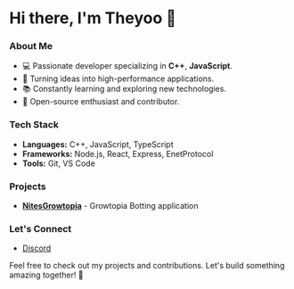 # Hi there, I'm Theyoo 👋

### About Me
- 💻 Passionate developer specializing in **C++**, **JavaScript**.
- 🌟 Turning ideas into high-performance applications.
- 📚 Constantly learning and exploring new technologies.
- 🚀 Open-source enthusiast and contributor.

### Tech Stack
- **Languages:** C++, JavaScript, TypeScript
- **Frameworks:** Node.js, React, Express, EnetProtocol
- **Tools:** Git, VS Code

### Projects
- **[NitesGrowtopia](#)** - Growtopia Botting application

### Let's Connect
- [Discord](https://discord.gg/YDC3z234vu)

Feel free to check out my projects and contributions. Let's build something amazing together! 🚀
